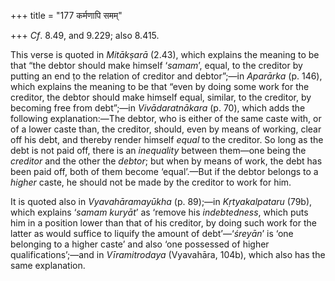 +++
title = "177 कर्मणापि समम्"

+++
*Cf*. 8.49, and 9.229; also 8.415.

This verse is quoted in *Mitākṣarā* (2.43), which explains the meaning
to be that “the debtor should make himself ‘*samam*’, equal, to the
creditor by putting an end ṭo the relation of creditor and debtor”;—in
*Aparārka* (p. 146), which explains the meaning to be that “even by
doing some work for the creditor, the debtor should make himself equal,
similar, to the creditor, by becoming free from debt”;—in
*Vivādaratnākara* (p. 70), which adds the following explanation:—The
debtor, who is either of the same caste with, or of a lower caste than,
the creditor, should, even by means of working, clear off his debt, and
thereby render himself *equal* to the creditor. So long as the debt is
not paid off, there is an *inequality* between them—one being the
*creditor* and the other the *debtor*; but when by means of work, the
debt has been paid off, both of them become ‘equal’.—But if the debtor
belongs to a *higher* caste, he should not be made by the creditor to
work for him.

It is quoted also in *Vyavahāramayūkha* (p. 89);—in *Kṛtyakalpataru*
(79b), which explains ‘*samam kuryāt*’ as ‘remove his *indebtedness*,
which puts him in a position lower than that of his creditor, by doing
such work for the latter as would suffice to liquify the amount of
debt’—‘*śreyān*’ is ‘one belonging to a higher caste’ and also ‘one
possessed of higher qualifications’;—and in *Vīramitrodaya* (Vyavahāra,
104b), which also has the same explanation.


